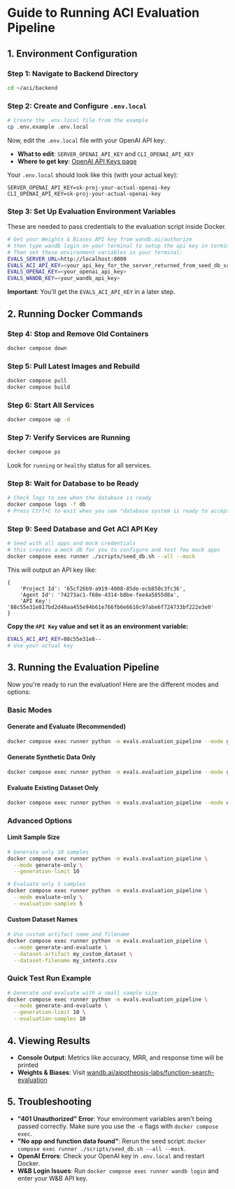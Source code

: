 # Guide to Running ACI Evaluation Pipeline

## 1. Environment Configuration

### Step 1: Navigate to Backend Directory

```bash
cd ~/aci/backend
```

### Step 2: Create and Configure `.env.local`

```bash
# Create the .env.local file from the example
cp .env.example .env.local
```

Now, edit the `.env.local` file with your OpenAI API key:

- **What to edit**: `SERVER_OPENAI_API_KEY` and `CLI_OPENAI_API_KEY`
- **Where to get key**: [OpenAI API Keys page](https://platform.openai.com/api-keys)

Your `.env.local` should look like this (with your actual key):

```
SERVER_OPENAI_API_KEY=sk-proj-your-actual-openai-key
CLI_OPENAI_API_KEY=sk-proj-your-actual-openai-key
```

### Step 3: Set Up Evaluation Environment Variables

These are needed to pass credentials to the evaluation script inside Docker.

```bash
# Get your Weights & Biases API key from wandb.ai/authorize
# then type wandb login on your terminal to setup the api key in terminal
# Then set these environment variables in your terminal:
EVALS_SERVER_URL=http://localhost:8000
EVALS_ACI_API_KEY=<your_api_key_for_the_server_returned_from_seed_db_script>
EVALS_OPENAI_KEY=<your_openai_api_key>
EVALS_WANDB_KEY=<your_wandb_api_key>
```

**Important**: You'll get the `EVALS_ACI_API_KEY` in a later step.

## 2. Running Docker Commands

### Step 4: Stop and Remove Old Containers

```bash
docker compose down
```

### Step 5: Pull Latest Images and Rebuild

```bash
docker compose pull
docker compose build
```

### Step 6: Start All Services

```bash
docker compose up -d
```

### Step 7: Verify Services are Running

```bash
docker compose ps
```

Look for `running` or `healthy` status for all services.

### Step 8: Wait for Database to be Ready

```bash
# Check logs to see when the database is ready
docker compose logs -f db
# Press Ctrl+C to exit when you see "database system is ready to accept connections"
```

### Step 9: Seed Database and Get ACI API Key

```bash
# Seed with all apps and mock credentials
# this creates a mock db for you to configure and test few mock apps
docker compose exec runner ./scripts/seed_db.sh --all --mock
```

This will output an API key like:

```
{
    'Project Id': '65cf26b9-a919-4008-85de-ecb850c3fc36',
    'Agent Id': '74273ac1-f68e-4314-b8be-fee4a5855d8a',
    'API Key': '88c55e31e817bd2d48aa455e94b61e766fb6e6610c97abe6f724733bf222e3e0'
}
```

**Copy the `API Key` value and set it as an environment variable:**

```bash
EVALS_ACI_API_KEY=88c55e31e8--
# Use your actual key
```

## 3. Running the Evaluation Pipeline

Now you're ready to run the evaluation! Here are the different modes and options:

### Basic Modes

#### Generate and Evaluate (Recommended)

```bash
docker compose exec runner python -m evals.evaluation_pipeline --mode generate-and-evaluate
```

#### Generate Synthetic Data Only

```bash
docker compose exec runner python -m evals.evaluation_pipeline --mode generate-only
```

#### Evaluate Existing Dataset Only

```bash
docker compose exec runner python -m evals.evaluation_pipeline --mode evaluate-only
```

### Advanced Options

#### Limit Sample Size

```bash
# Generate only 10 samples
docker compose exec runner python -m evals.evaluation_pipeline \
  --mode generate-only \
  --generation-limit 10

# Evaluate only 5 samples
docker compose exec runner python -m evals.evaluation_pipeline \
  --mode evaluate-only \
  --evaluation-samples 5
```

#### Custom Dataset Names

```bash
# Use custom artifact name and filename
docker compose exec runner python -m evals.evaluation_pipeline \
  --mode generate-and-evaluate \
  --dataset-artifact my_custom_dataset \
  --dataset-filename my_intents.csv
```

### Quick Test Run Example

```bash
# Generate and evaluate with a small sample size
docker compose exec runner python -m evals.evaluation_pipeline \
  --mode generate-and-evaluate \
  --generation-limit 10 \
  --evaluation-samples 10
```

## 4. Viewing Results

- **Console Output**: Metrics like accuracy, MRR, and response time will be printed
- **Weights & Biases**: Visit [wandb.ai/aipotheosis-labs/function-search-evaluation](https://wandb.ai/aipotheosis-labs/function-search-evaluation)

## 5. Troubleshooting

- **"401 Unauthorized" Error**: Your environment variables aren't being passed correctly. Make sure you use the `-e` flags with `docker compose exec`.
- **"No app and function data found"**: Rerun the seed script: `docker compose exec runner ./scripts/seed_db.sh --all --mock`.
- **OpenAI Errors**: Check your OpenAI key in `.env.local` and restart Docker.
- **W&B Login Issues**: Run `docker compose exec runner wandb login` and enter your W&B API key.
